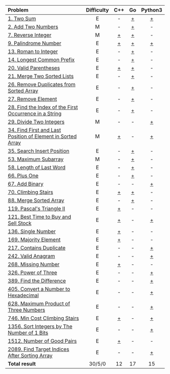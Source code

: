 |Problem|Difficulty|C++|Go|Python3|
|:-|:-:|:-:|:-:|:-:|
|[1. Two Sum](https://github.com/VitJRBOG/leetcode_exercises/tree/master/easy/e1)|E|-|[+](https://leetcode.com/submissions/detail/1030226613/)|[+](https://leetcode.com/submissions/detail/1079666349/)|
|[2. Add Two Numbers](https://github.com/VitJRBOG/leetcode_exercises/tree/master/medium/e2)|M|-|[+](https://leetcode.com/submissions/detail/1058452827/)|-|
|[7. Reverse Integer](https://github.com/VitJRBOG/leetcode_exercises/tree/master/medium/e7)|M|[+](https://leetcode.com/submissions/detail/1061930368/)|[+](https://leetcode.com/submissions/detail/1058480699/)|-|
|[9. Palindrome Number](https://github.com/VitJRBOG/leetcode_exercises/tree/master/easy/e9)|E|[+](https://leetcode.com/submissions/detail/1060267568/)|[+](https://leetcode.com/submissions/detail/1031328997/)|[+](https://leetcode.com/submissions/detail/1079684153/)|
|[13. Roman to Integer](https://github.com/VitJRBOG/leetcode_exercises/tree/master/easy/e13)|E|-|[+](https://leetcode.com/submissions/detail/1035666008/)|-|
|[14. Longest Common Prefix](https://github.com/VitJRBOG/leetcode_exercises/tree/master/easy/e14)|E|-|[+](https://leetcode.com/submissions/detail/1039958626/)|-|
|[20. Valid Parentheses](https://github.com/VitJRBOG/leetcode_exercises/tree/master/easy/e20)|E|[+](https://leetcode.com/submissions/detail/1068244137/)|[+](https://leetcode.com/submissions/detail/1049874073/)|-|
|[21. Merge Two Sorted Lists](https://github.com/VitJRBOG/leetcode_exercises/tree/master/easy/e21)|E|-|[+](https://leetcode.com/submissions/detail/1051554343/)|-|
|[26. Remove Duplicates from Sorted Array](https://github.com/VitJRBOG/leetcode_exercises/tree/master/easy/e26)|E|-|[+](https://leetcode.com/submissions/detail/1052340534/)|-|
|[27. Remove Element](https://github.com/VitJRBOG/leetcode_exercises/tree/master/easy/e27)|E|-|[+](https://leetcode.com/submissions/detail/1052379229/)|-|
|[28. Find the Index of the First Occurrence in a String](https://github.com/VitJRBOG/leetcode_exercises/tree/master/easy/e28)|E|-|[+](https://leetcode.com/submissions/detail/1055113157/)|-|
|[29. Divide Two Integers](https://github.com/VitJRBOG/leetcode_exercises/tree/master/medium/e29)|M|-|-|[+](https://leetcode.com/submissions/detail/1080320622/)|
|[34. Find First and Last Position of Element in Sorted Array](https://github.com/VitJRBOG/leetcode_exercises/tree/master/medium/e34)|M|[+](https://leetcode.com/submissions/detail/1094131179/)|-|[+](https://leetcode.com/submissions/detail/1083481989/)|
|[35. Search Insert Position](https://github.com/VitJRBOG/leetcode_exercises/tree/master/easy/e35)|E|-|[+](https://leetcode.com/submissions/detail/1055138774/)|-|
|[53. Maximum Subarray](https://github.com/VitJRBOG/leetcode_exercises/tree/master/medium/e53)|M|-|[+](https://leetcode.com/submissions/detail/1060223104/)|-|
|[58. Length of Last Word](https://github.com/VitJRBOG/leetcode_exercises/tree/master/easy/e58)|E|-|[+](https://leetcode.com/submissions/detail/1055180553/)|-|
|[66. Plus One](https://github.com/VitJRBOG/leetcode_exercises/tree/master/easy/e66)|E|-|[+](https://leetcode.com/submissions/detail/1055966405/)|-|
|[67. Add Binary](https://github.com/VitJRBOG/leetcode_exercises/tree/master/easy/e67)|E|-|-|[+](https://leetcode.com/submissions/detail/1089640852/)|
|[70. Climbing Stairs](https://github.com/VitJRBOG/leetcode_exercises/tree/master/easy/e70)|E|[+](https://leetcode.com/submissions/detail/1061049321/)|[+](https://leetcode.com/submissions/detail/1056799890/)|-|
|[88. Merge Sorted Array](https://github.com/VitJRBOG/leetcode_exercises/tree/master/easy/e88)|E|-|[+](https://leetcode.com/submissions/detail/1057675366/)|-|
|[119. Pascal's Triangle II](https://github.com/VitJRBOG/leetcode_exercises/tree/master/easy/e119)|E|[+](https://leetcode.com/submissions/detail/1077197666/)|-|-|
|[121. Best Time to Buy and Sell Stock](https://github.com/VitJRBOG/leetcode_exercises/tree/master/easy/e121)|E|[+](https://leetcode.com/submissions/detail/1096318918/)|-|[+](https://leetcode.com/submissions/detail/1096308748/)|
|[136. Single Number](https://github.com/VitJRBOG/leetcode_exercises/tree/master/easy/e136)|E|[+](https://leetcode.com/submissions/detail/1067391916/)|-|-|
|[169. Majority Element](https://github.com/VitJRBOG/leetcode_exercises/tree/master/easy/e169)|E|[+](https://leetcode.com/submissions/detail/1069063380/)|-|-|
|[217. Contains Duplicate](https://github.com/VitJRBOG/leetcode_exercises/tree/master/easy/e217)|E|-|-|[+](https://leetcode.com/submissions/detail/1084298542/)|
|[242. Valid Anagram](https://github.com/VitJRBOG/leetcode_exercises/tree/master/easy/e242)|E|-|-|[+](https://leetcode.com/submissions/detail/1085785255/)|
|[268. Missing Number](https://github.com/VitJRBOG/leetcode_exercises/tree/master/easy/e268)|E|[+](https://leetcode.com/submissions/detail/1074684165/)|-|-|
|[326. Power of Three](https://github.com/VitJRBOG/leetcode_exercises/tree/master/easy/e326)|E|-|-|[+](https://leetcode.com/submissions/detail/1092519992/)|
|[389. Find the Difference](https://github.com/VitJRBOG/leetcode_exercises/tree/master/easy/e389)|E|-|-|[+](https://leetcode.com/submissions/detail/1085769907/)|
|[405. Convert a Number to Hexadecimal](https://github.com/VitJRBOG/leetcode_exercises/tree/master/easy/e405)|E|-|-|[+](https://leetcode.com/submissions/detail/1081106300/)|
|[628. Maximum Product of Three Numbers](https://github.com/VitJRBOG/leetcode_exercises/tree/master/easy/e628)|E|-|-|[+](https://leetcode.com/submissions/detail/1086587595/)|
|[746. Min Cost Climbing Stairs](https://github.com/VitJRBOG/leetcode_exercises/tree/master/easy/e746)|E|[+](https://leetcode.com/submissions/detail/1094112929/)|-|[+](https://leetcode.com/submissions/detail/1090375169/)|
|[1356. Sort Integers by The Number of 1 Bits](https://github.com/VitJRBOG/leetcode_exercises/tree/master/easy/e1356)|E|-|-|[+](https://leetcode.com/submissions/detail/1091043186/)|
|[1512. Number of Good Pairs](https://github.com/VitJRBOG/leetcode_exercises/tree/master/easy/e1512)|E|[+](https://leetcode.com/submissions/detail/1065522319/)|-|-|
|[2089. Find Target Indices After Sorting Array](https://github.com/VitJRBOG/leetcode_exercises/tree/master/easy/e2089)|E|-|-|[+](https://leetcode.com/submissions/detail/1088838767/)|
|**Total result**|30/5/0|12|17|15|
